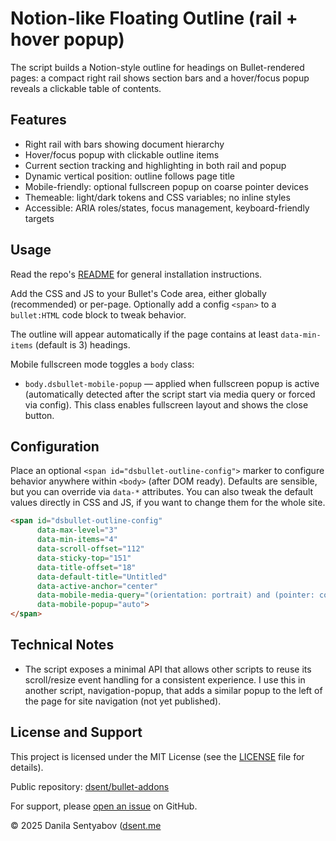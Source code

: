 # Notion-like Floating Outline (rail + hover popup)

The script builds a Notion-style outline for headings on Bullet-rendered pages: a compact right rail shows section bars and a hover/focus popup reveals a clickable table of contents.

## Features

- Right rail with bars showing document hierarchy
- Hover/focus popup with clickable outline items
- Current section tracking and highlighting in both rail and popup
- Dynamic vertical position: outline follows page title
- Mobile-friendly: optional fullscreen popup on coarse pointer devices
- Themeable: light/dark tokens and CSS variables; no inline styles
- Accessible: ARIA roles/states, focus management, keyboard-friendly targets

## Usage

Read the repo's [README](../README.md) for general installation instructions.

Add the CSS and JS to your Bullet's Code area, either globally (recommended) or per-page.
Optionally add a config `<span>` to a `bullet:HTML` code block to tweak behavior.

The outline will appear automatically if the page contains at least `data-min-items` (default is 3) headings.

Mobile fullscreen mode toggles a `body` class:

- `body.dsbullet-mobile-popup` — applied when fullscreen popup is active (automatically detected after the script start via media query or forced via config). This class enables fullscreen layout and shows the close button.

## Configuration

Place an optional `<span id="dsbullet-outline-config">` marker to configure behavior anywhere within `<body>` (after DOM ready). Defaults are sensible, but you can override via `data-*` attributes. You can also tweak the default values directly in CSS and JS, if you want to change them for the whole site.

```html
<span id="dsbullet-outline-config"
      data-max-level="3"
      data-min-items="4"
      data-scroll-offset="112"
      data-sticky-top="151"
      data-title-offset="18"
      data-default-title="Untitled"
      data-active-anchor="center"
      data-mobile-media-query="(orientation: portrait) and (pointer: coarse) and (max-width: 768px)"
      data-mobile-popup="auto">
</span>
```

## Technical Notes

- The script exposes a minimal API that allows other scripts to reuse its scroll/resize event handling for a consistent experience.
  I use this in another script, navigation-popup, that adds a similar popup to the left of the page for site navigation (not yet published).

## License and Support

This project is licensed under the MIT License (see the [LICENSE](../../LICENSE) file for details).

Public repository: [dsent/bullet-addons](https://github.com/dsent/bullet-addons)

For support, please [open an issue](https://github.com/dsent/bullet-addons/issues) on GitHub.

© 2025 Danila Sentyabov ([dsent.me](https://dsent.me)
